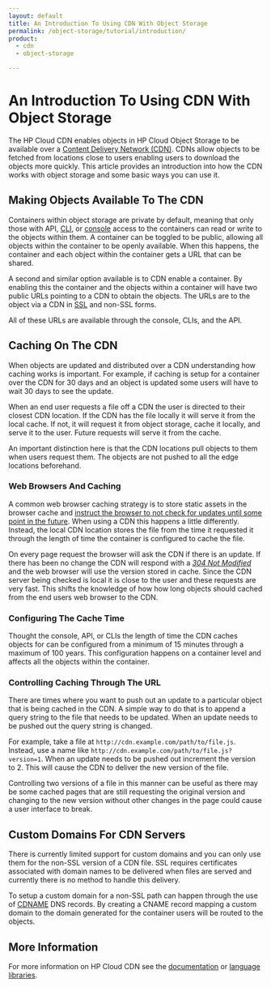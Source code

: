 ```yaml
---
layout: default
title: An Introduction To Using CDN With Object Storage
permalink: /object-storage/tutorial/introduction/
product:
  - cdn
  - object-storage

---
```

# An Introduction To Using CDN With Object Storage
The HP Cloud CDN enables objects in HP Cloud Object Storage to be available over a [Content Delivery Network (CDN)](https://en.wikipedia.org/wiki/Content_delivery_network "Wikipedia: Content delivery network"). CDNs allow objects to be fetched from locations close to users enabling users to download the objects more quickly. This article provides an introduction into how the CDN works with object storage and some basic ways you can use it.

## Making Objects Available To The CDN
Containers within object storage are private by default, meaning that only those with API, [CLI](https://docs.hpcloud.com/cli), or [console](https://console.hpcloud.com) access to the containers can read or write to the objects within them. A container can be toggled to be public, allowing all objects within the container to be openly available. When this happens, the container and each object within the container gets a URL that can be shared.

A second and similar option available is to CDN enable a container. By enabling this the container and the objects within a container will have two public URLs pointing to a CDN to obtain the objects. The URLs are to the object via a CDN in [SSL](https://en.wikipedia.org/wiki/HTTPS "Wikipedia: HTTP Secure") and non-SSL forms.

All of these URLs are available through the console, CLIs, and the API.

## Caching On The CDN
When objects are updated and distributed over a CDN understanding how caching works is important. For example, if caching is setup for a container over the CDN for 30 days and an object is updated some users will have to wait 30 days to see the update.

When an end user requests a file off a CDN the user is directed to their closest CDN location. If the CDN has the file locally it will serve it from the local cache. If not, it will request it from object storage, cache it locally, and serve it to the user. Future requests will serve it from the cache.

An important distinction here is that the CDN locations pull objects to them when users request them. The objects are not pushed to all the edge locations beforehand.

### Web Browsers And Caching
A common web browser caching strategy is to store static assets in the browser cache and [instruct the browser to not check for updates until some point in the future](https://developers.google.com/speed/docs/best-practices/caching#LeverageBrowserCaching "Leverage browser caching"). When using a CDN this happens a little differently. Instead, the local CDN location stores the file from the time it requested it through the length of time the container is configured to cache the file.

On every page request the browser will ask the CDN if there is an update. If there has been no change the CDN will respond with a [_304 Not Modified_](https://en.wikipedia.org/wiki/List_of_HTTP_status_codes#3xx_Redirection "Wikipedia: List of HTTP status codes") and the web browser will use the version stored in cache. Since the CDN server being checked is local it is close to the user and these requests are very fast. This shifts the knowledge of how how long objects should cached from the end users web browser to the CDN.

### Configuring The Cache Time
Thought the console, API, or CLIs the length of time the CDN caches objects for can be configured from a minimum of 15 minutes through a maximum of 100 years. This configuration happens on a container level and affects all the objects within the container.

### Controlling Caching Through The URL
There are times where you want to push out an update to a particular object that is being cached in the CDN. A simple way to do that is to append a query string to the file that needs to be updated. When an update needs to be pushed out the query string is changed.

For example, take a file at `http://cdn.example.com/path/to/file.js`. Instead, use a name like `http://cdn.example.com/path/to/file.js?version=1`. When an update needs to be pushed out increment the version to 2. This will cause the CDN to deliver the new version of the file.

Controlling two versions of a file in this manner can be useful as there may be some cached pages that are still requesting the original version and changing to the new version without other changes in the page could cause a user interface to break.

## Custom Domains For CDN Servers
There is currently limited support for custom domains and you can only use them for the non-SSL version of a CDN file. SSL requires certificates associated with domain names to be delivered when files are served and currently there is no method to handle this delivery.

To setup a custom domain for a non-SSL path can happen through the use of [CDNAME](https://en.wikipedia.org/wiki/CNAME_record "Wikipedia: CNAME record") DNS records. By creating a CNAME record mapping a custom domain to the domain generated for the container users will be routed to the objects.

## More Information
For more information on HP Cloud CDN see the [documentation](https://docs.hpcloud.com/cdn) or [language libraries](https://docs.hpcloud.com/library).